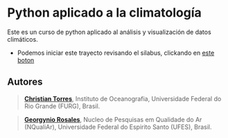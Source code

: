# Python aplicado a la climatología
Este es un curso de python aplicado al análisis y visualización de datos climáticos.
- Podemos iniciar este trayecto revisando el silabus, clickando en [este boton](./book/syllabus.md)

## Autores

> **[Christian Torres](https://orcid.org/0000-0001-5530-2119)**, Instituto de Oceanografia, Universidade Federal do Rio Grande (FURG), Brasil.

> **[Georgynio Rosales](https://orcid.org/0000-0002-1473-2574)**, Nucleo de Pesquisas em Qualidade do Ar (NQualiAr), Universidade Federal do Espirito Santo (UFES), Brasil.